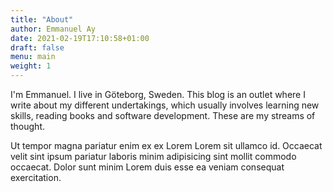 ```yaml
---
title: "About"
author: Emmanuel Ay
date: 2021-02-19T17:10:58+01:00
draft: false
menu: main
weight: 1
---
```


I'm Emmanuel. I live in Göteborg, Sweden.
This blog is an outlet where I write about my different undertakings, which usually involves learning new skills, reading books and software development. These are my streams of thought.

<!--more-->

Ut tempor magna pariatur enim ex ex Lorem Lorem sit ullamco id. Occaecat velit sint ipsum pariatur laboris minim adipisicing sint mollit commodo occaecat. Dolor sunt minim Lorem duis esse ea veniam consequat exercitation.